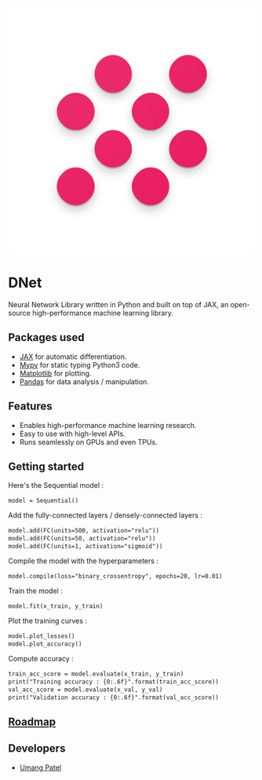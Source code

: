 ![dnet library logo](assets/logo.png "DNet library")
# DNet
Neural Network Library written in Python and built on top of JAX, an open-source high-performance machine learning library.

## Packages used
* [JAX](https://github.com/google/jax) for automatic differentiation.
* [Mypy](https://github.com/python/mypy) for static typing Python3 code.
* [Matplotlib](https://github.com/matplotlib/matplotlib) for plotting.
* [Pandas](https://github.com/pandas-dev/pandas) for data analysis / manipulation.

## Features
* Enables high-performance machine learning research.
* Easy to use with high-level APIs.
* Runs seamlessly on GPUs and even TPUs.

## Getting started

Here's the Sequential model :
```python3
model = Sequential()
```
Add the fully-connected layers / densely-connected layers :

```python3
model.add(FC(units=500, activation="relu"))
model.add(FC(units=50, activation="relu"))
model.add(FC(units=1, activation="sigmoid"))
```
Compile the model with the hyperparameters :
```python3
model.compile(loss="binary_crossentropy", epochs=20, lr=0.01)
```
Train the model :
```python3
model.fit(x_train, y_train)
```
Plot the training curves :
```python3
model.plot_losses()
model.plot_accuracy()
```
Compute accuracy :
```
train_acc_score = model.evaluate(x_train, y_train)
print("Training accuracy : {0:.6f}".format(train_acc_score))
val_acc_score = model.evaluate(x_val, y_val)
print("Validation accuracy : {0:.6f}".format(val_acc_score))
```

## [Roadmap](https://github.com/umangjpatel/dnet/projects/2)

## Developers
* [Umang Patel](https://github.com/umangjpatel)
